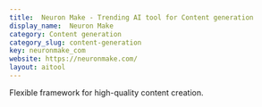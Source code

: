 ```yaml
---
title:  Neuron Make - Trending AI tool for Content generation
display_name:  Neuron Make
category: Content generation
category_slug: content-generation
key: neuronmake_com
website: https://neuronmake.com/
layout: aitool
---
```


Flexible framework for high-quality content creation.

